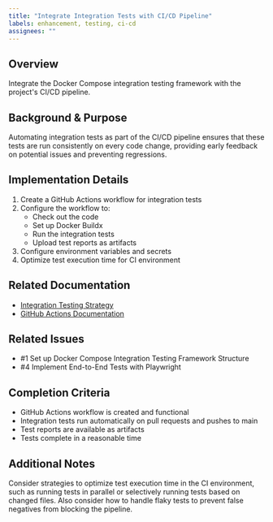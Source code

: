 ```yaml
---
title: "Integrate Integration Tests with CI/CD Pipeline"
labels: enhancement, testing, ci-cd
assignees: ""
---
```


## Overview

Integrate the Docker Compose integration testing framework with the project's CI/CD pipeline.

## Background & Purpose

Automating integration tests as part of the CI/CD pipeline ensures that these tests are run consistently on every code change, providing early feedback on potential issues and preventing regressions.

## Implementation Details

1. Create a GitHub Actions workflow for integration tests
2. Configure the workflow to:
   - Check out the code
   - Set up Docker Buildx
   - Run the integration tests
   - Upload test reports as artifacts
3. Configure environment variables and secrets
4. Optimize test execution time for CI environment

## Related Documentation

- [Integration Testing Strategy](../../docs/integration-testing-strategy.md)
- [GitHub Actions Documentation](https://docs.github.com/en/actions)

## Related Issues

- #1 Set up Docker Compose Integration Testing Framework Structure
- #4 Implement End-to-End Tests with Playwright

## Completion Criteria

- GitHub Actions workflow is created and functional
- Integration tests run automatically on pull requests and pushes to main
- Test reports are available as artifacts
- Tests complete in a reasonable time

## Additional Notes

Consider strategies to optimize test execution time in the CI environment, such as running tests in parallel or selectively running tests based on changed files. Also consider how to handle flaky tests to prevent false negatives from blocking the pipeline.
